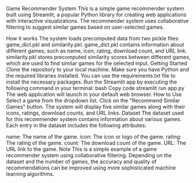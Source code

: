 
Game Recommender System
This is a simple game recommender system built using Streamlit, a popular Python library for creating web applications with interactive visualizations. The recommender system uses collaborative filtering to suggest similar games based on user-selected games.

How it works
The system loads precomputed data from two pickle files: game_dict.pkl and similarity.pkl.
game_dict.pkl contains information about different games, such as name, icon, rating, download count, and URL link.
similarity.pkl stores precomputed similarity scores between different games, which are used to find similar games for the selected input.
Getting Started
Clone the repository to your local machine.
Make sure you have Python and the required libraries installed. You can use the requirements.txt file to install the necessary packages.
Run the Streamlit app by executing the following command in your terminal:
bash
Copy code
streamlit run app.py
The web application will launch in your default web browser.
How to Use
Select a game from the dropdown list.
Click on the "Recommend Similar Games" button.
The system will display five similar games along with their icons, ratings, download counts, and URL links.
Dataset
The dataset used for this recommender system contains information about various games. Each entry in the dataset includes the following attributes:

name: The name of the game.
icon: The icon or logo of the game.
rating: The rating of the game.
count: The download count of the game.
URL: The URL link to the game.
Note
This is a simple example of a game recommender system using collaborative filtering. Depending on the dataset and the number of games, the accuracy and quality of recommendations can be improved using more sophisticated machine learning algorithms.
